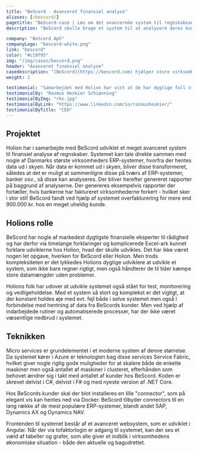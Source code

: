 ```yaml
---
title: "BeScord - Avanceret finansiel analyse"
aliases: [/bescord/]
pagetitle: "BeScord-case | Læs om det avancerede system til regnskabsanalyse"
description: "BeScord skulle bruge et system til at analysere deres kunders regnskaber. Til dette udviklede Holion en avanceret løsning."

company: "BeScord ApS"
companyLogo: "bescord-white.png"
link: "bescord"
color: "#c19f95"
img: "/img/cases/bescord.png"
header: "Avanceret finansiel analyse"
casedescription: "[BeScord](https://bescord.com) hjælper store virksomheder med at analysere deres regnskaber og på den baggrund opnå store besparelser."
weight: 2

testimonial: "Samarbejdet med Holion har vist at de har dygtige full stack udviklere, som udviklede vores BeScord Banking applikation. Fra starten var vores ønske at finde en dansk udviklingspartner, som har været en fordel igennem hele forløbet. Vi står med en applikation som er udviklet uden misforståelser og tidsforsinkelser."
testimonialBy: "Rasmus Heskier Schiønning"
testimonialByImg: "rhs.jpg"
testimonialByLink: "https://www.linkedin.com/in/rasmusheskier/"
testimonialByTitle: "CEO"
---
```

 
Projektet
---
Holion har i samarbejde med BeScord udviklet et meget avanceret system til finansiel analyse af regnskaber. Systemet kan tale direkte sammen med nogle af Danmarks største virksomheders ERP-systemer, hvorfra der hentes data ud i skyen. Når data er kommet ud i skyen, bliver disse transformeret, således at det er muligt at sammenligne disse på tværs af ERP-systemer, banker osv., så disse kan analyseres. Der bliver herefter genereret rapporter på baggrund af analyserne. Der genereres eksempelvis rapporter der fortæller, hvis bankerne har faktureret virksomhederne forkert - hvilket sker i stor stil! BeScord fandt ved hjælp af systemet overfakturering for mere end 900.000 kr. hos en meget uheldig kunde.

Holions rolle
---
BeScord har nogle af markedest dygtigste finansielle eksperter til rådighed og har derfor via timelange forklaringer og komplicerede Excel-ark kunnet forklare udviklerne hos Holion, hvad der skulle udvikles. Det har ikke været nogen let opgave, hverken for BeScord eller Holion. Men trods kompleksiteten er det lykkedes Holions dygtige udviklere at udvikle et system, som ikke bare regner rigtigt, men også håndterer de til tider kæmpe store datamængder uden problemer.

Holions folk har udover at udvikle systemet også stået for test, monitorering og vedligeholdelse. Med et system så stort og komplekst er det vigtigt, at der konstant holdes øje med evt. fejl både i selve systemet men også i forbindelse med hentning af data fra BeScords kunder. Men ved hjælp af indarbejdede rutiner og automatiserede processer, har der ikke været væsentlige nedbrud i systemet.

Teknikken
---
Micro services er grundelementet i et moderne system af denne størrelse. Da systemet kører i Azure er teknologien bag disse services Service Fabric, hvilket giver nogle rigtig gode muligheder for at skalere både de enkelte maskiner men også antallet af maskiner i clusteret, efterhånden som behovet ændrer sig i takt med antallet af kunder hos BeScord. Koden er skrevet delvist i C#, delvist i F# og med nyeste version af .NET Core.

Hos BeScords kunder skal der blot installeres en lille "connector", som på elegant vis kan hentes ned via Docker. BeScord tilbyder connectors til en lang række af de mest populære ERP-systemer, blandt andet SAP, Dynamics AX og Dynamics NAV.

Frontenden til systemet består af et avanceret websystem, som er udviklet i Angular. Når der via tofaktorlogin er adgang til systemet, kan der ses et væld af tabeller og grafer, som alle giver et indblik i virksomhedens økonomiske situation - både den aktuelle og bagudrettet.